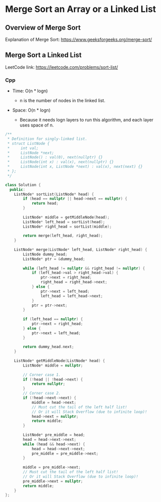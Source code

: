# Merge Sort an Array or a Linked List

## Overview of Merge Sort
Explanation of Merge Sort: https://www.geeksforgeeks.org/merge-sort/

## Merge Sort a Linked List
LeetCode link: https://leetcode.com/problems/sort-list/

### Cpp
* Time: O(n * logn)
  * n is the number of nodes in the linked list.

* Space: O(n * logn)
  * Because it needs logn layers to run this algorithm, and each layer uses space of n.

```cpp
/**
 * Definition for singly-linked list.
 * struct ListNode {
 *     int val;
 *     ListNode *next;
 *     ListNode() : val(0), next(nullptr) {}
 *     ListNode(int x) : val(x), next(nullptr) {}
 *     ListNode(int x, ListNode *next) : val(x), next(next) {}
 * };
 */

class Solution {
  public:
    ListNode* sortList(ListNode* head) {
        if (head == nullptr || head->next == nullptr) {
            return head;
        }
        
        ListNode* middle = getMiddleNode(head);
        ListNode* left_head = sortList(head);
        ListNode* right_head = sortList(middle);
        
        return merge(left_head, right_head);
    }
    
    ListNode* merge(ListNode* left_head, ListNode* right_head) {
        ListNode dummy_head;
        ListNode* ptr = &dummy_head;
        
        while (left_head != nullptr && right_head != nullptr) {
            if (left_head->val > right_head->val) {
                ptr->next = right_head;
                right_head = right_head->next;
            } else {
                ptr->next = left_head;
                left_head = left_head->next;
            }
            ptr = ptr->next;
        }
        
        if (left_head == nullptr) {
            ptr->next = right_head;
        } else {
            ptr->next = left_head;
        }
        
        return dummy_head.next;
    }
    
    ListNode* getMiddleNode(ListNode* head) {
        ListNode* middle = nullptr;
        
        // Corner case 1.
        if (!head || !head->next) {
            return nullptr;
        } 
        // Corner case 2.
        if (!head->next->next) {
            middle = head->next;
            // Must cut the tail of the left half list! 
            // Or it will Stack Overflow (due to infinite loop)!
            head->next = nullptr;
            return middle;
        }
        
        ListNode* pre_middle = head;
        head = head->next->next;
        while (head && head->next) {
            head = head->next->next;
            pre_middle = pre_middle->next;
        }
        
        middle = pre_middle->next;
        // Must cut the tail of the left half list! 
        // Or it will Stack Overflow (due to infinite loop)!
        pre_middle->next = nullptr;
        return middle;
    }
};
```
